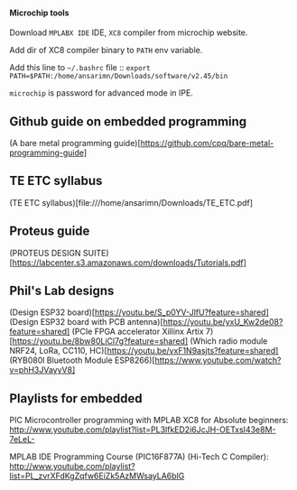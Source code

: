 #### Microchip tools
Download `MPLABX IDE` IDE, `XC8` compiler from microchip website.

Add dir of XC8 compiler binary to `PATH` env variable.

Add this line to `~/.bashrc` file ::
`export PATH=$PATH:/home/ansarimn/Downloads/software/v2.45/bin`


`microchip` is password for advanced mode in IPE.




## Github guide on embedded programming
(A bare metal programming guide)[https://github.com/cpq/bare-metal-programming-guide]


## TE ETC syllabus
(TE ETC syllabus)[file:///home/ansarimn/Downloads/TE_ETC.pdf]


## Proteus guide
(PROTEUS DESIGN SUITE)[https://labcenter.s3.amazonaws.com/downloads/Tutorials.pdf]


## Phil's Lab designs
(Design ESP32 board)[https://youtu.be/S_p0YV-JlfU?feature=shared]
(Design ESP32 board with PCB antenna)[https://youtu.be/yxU_Kw2de08?feature=shared]
(PCIe FPGA accelerator Xillinx Artix 7)[https://youtu.be/8bw80LiCl7g?feature=shared]
(Which radio module NRF24, LoRa, CC110, HC)[https://youtu.be/vxF1N9asjts?feature=shared]
(RYB080l Bluetooth Module ESP8266)[https://www.youtube.com/watch?v=phH3JVayyV8]




## Playlists for embedded
PIC Microcontroller programming with MPLAB XC8 for Absolute beginners: http://www.youtube.com/playlist?list=PL3lfkED2i6JcJH-OETxsI43e8M-7eLeL-

MPLAB IDE Programming Course (PIC16F877A) (Hi-Tech C Compiler): http://www.youtube.com/playlist?list=PL_zvrXFdKgZqfw6EiZk5AzMWsayLA6blG
